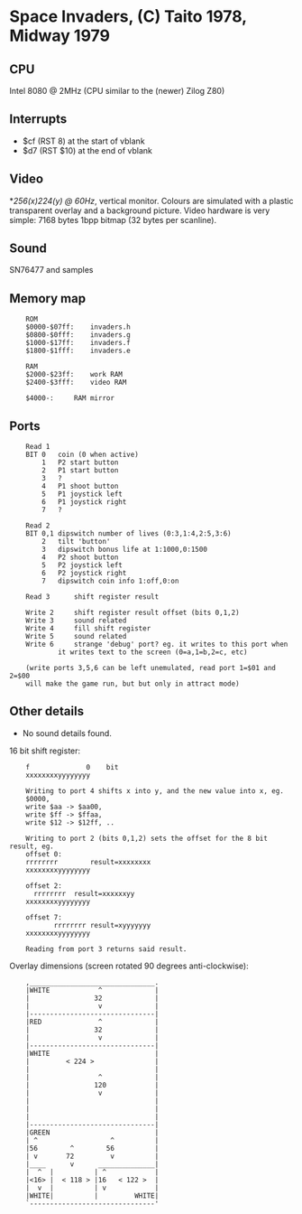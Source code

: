 # Space Invaders, (C) Taito 1978, Midway 1979

## CPU

Intel 8080 @ 2MHz (CPU similar to the (newer) Zilog Z80)

## Interrupts

* $cf (RST 8) at the start of vblank
* $d7 (RST $10) at the end of vblank

## Video

**256(x)*224(y) @ 60Hz**, vertical monitor. Colours are simulated with a
plastic transparent overlay and a background picture.
Video hardware is very simple: 7168 bytes 1bpp bitmap (32 bytes per scanline).

## Sound

SN76477 and samples


## Memory map

```
	ROM
	$0000-$07ff:	invaders.h
	$0800-$0fff:	invaders.g
	$1000-$17ff:	invaders.f
	$1800-$1fff:	invaders.e

	RAM
	$2000-$23ff:	work RAM
	$2400-$3fff:	video RAM

	$4000-:		RAM mirror
```

## Ports

```
	Read 1
	BIT	0	coin (0 when active)
		1	P2 start button
		2	P1 start button
		3	?
		4	P1 shoot button
		5	P1 joystick left
		6	P1 joystick right
		7	?

	Read 2
	BIT	0,1	dipswitch number of lives (0:3,1:4,2:5,3:6)
		2	tilt 'button'
		3	dipswitch bonus life at 1:1000,0:1500
		4	P2 shoot button
		5	P2 joystick left
		6	P2 joystick right
		7	dipswitch coin info 1:off,0:on

	Read 3		shift register result

	Write 2		shift register result offset (bits 0,1,2)
	Write 3		sound related
	Write 4		fill shift register
	Write 5		sound related
	Write 6		strange 'debug' port? eg. it writes to this port when
			it writes text to the screen (0=a,1=b,2=c, etc)

	(write ports 3,5,6 can be left unemulated, read port 1=$01 and 2=$00
	will make the game run, but but only in attract mode)
```

## Other details

* No sound details found.

16 bit shift register:

```
	f              0	bit
	xxxxxxxxyyyyyyyy

	Writing to port 4 shifts x into y, and the new value into x, eg.
	$0000,
	write $aa -> $aa00,
	write $ff -> $ffaa,
	write $12 -> $12ff, ..

	Writing to port 2 (bits 0,1,2) sets the offset for the 8 bit result, eg.
	offset 0:
	rrrrrrrr		result=xxxxxxxx
	xxxxxxxxyyyyyyyy

	offset 2:
	  rrrrrrrr	result=xxxxxxyy
	xxxxxxxxyyyyyyyy

	offset 7:
	       rrrrrrrr	result=xyyyyyyy
	xxxxxxxxyyyyyyyy

	Reading from port 3 returns said result.
```

Overlay dimensions (screen rotated 90 degrees anti-clockwise):

```
	,_______________________________.
	|WHITE            ^             |
	|                32             |
	|                 v             |
	|-------------------------------|
	|RED              ^             |
	|                32             |
	|                 v             |
	|-------------------------------|
	|WHITE                          |
	|         < 224 >               |
	|                               |
	|                 ^             |
	|                120            |
	|                 v             |
	|                               |
	|                               |
	|                               |
	|-------------------------------|
	|GREEN                          |
	| ^                  ^          |
	|56        ^        56          |
	| v       72         v          |
	|____      v      ______________|
	|  ^  |          | ^            |
	|<16> |  < 118 > |16   < 122 >  |
	|  v  |          | v            |
	|WHITE|          |         WHITE|
	`-------------------------------'
```